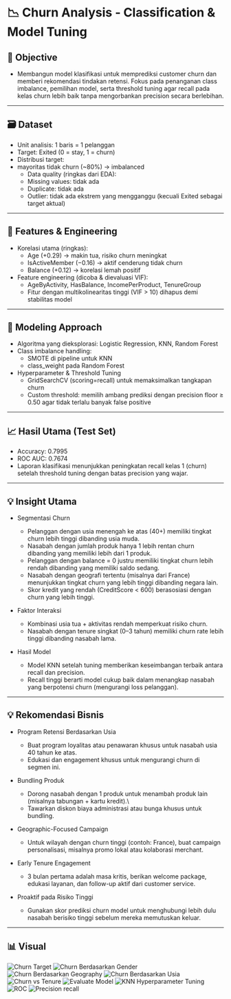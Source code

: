 # 📉 Churn Analysis - Classification & Model Tuning

## 🎯 Objective
- Membangun model klasifikasi untuk memprediksi customer churn dan memberi rekomendasi tindakan retensi. Fokus pada penanganan class imbalance, pemilihan model, serta threshold tuning agar recall pada kelas churn lebih baik tanpa mengorbankan precision secara berlebihan.
---

## 🗃️ Dataset
- Unit analisis: 1 baris = 1 pelanggan
- Target: Exited (0 = stay, 1 = churn)
- Distribusi target:
- mayoritas tidak churn (~80%) → imbalanced
  - Data quality (ringkas dari EDA):
  - Missing values: tidak ada
  - Duplicate: tidak ada
  - Outlier: tidak ada ekstrem yang mengganggu (kecuali Exited sebagai target aktual)
---
 
## 🔧 Features & Engineering
- Korelasi utama (ringkas):
  - Age (+0.29) → makin tua, risiko churn meningkat
  - IsActiveMember (−0.16) → aktif cenderung tidak churn
  - Balance (+0.12) → korelasi lemah positif
- Feature engineering (dicoba & dievaluasi VIF):
  - AgeByActivity, HasBalance, IncomePerProduct, TenureGroup
  - Fitur dengan multikolinearitas tinggi (VIF > 10) dihapus demi stabilitas model
---
 
## 🧪 Modeling Approach
- Algoritma yang dieksplorasi: Logistic Regression, KNN, Random Forest
- Class imbalance handling:
  - SMOTE di pipeline untuk KNN
  - class_weight pada Random Forest
- Hyperparameter & Threshold Tuning
  - GridSearchCV (scoring=recall) untuk memaksimalkan tangkapan churn
  - Custom threshold: memilih ambang prediksi dengan precision floor ≥ 0.50 agar tidak terlalu banyak false   positive
---

## 📈 Hasil Utama (Test Set)
- Accuracy: 0.7995
- ROC AUC: 0.7674
- Laporan klasifikasi menunjukkan peningkatan recall kelas 1 (churn) setelah threshold tuning dengan batas precision yang wajar.
---

## 💡 Insight Utama
- Segmentasi Churn
  - Pelanggan dengan usia menengah ke atas (40+) memiliki tingkat churn lebih tinggi dibanding usia muda.
  - Nasabah dengan jumlah produk hanya 1 lebih rentan churn dibanding yang memiliki lebih dari 1 produk.
  - Pelanggan dengan balance = 0 justru memiliki tingkat churn lebih rendah dibanding yang memiliki saldo sedang.
  - Nasabah dengan geografi tertentu (misalnya dari France) menunjukkan tingkat churn yang lebih tinggi dibanding negara lain.
  - Skor kredit yang rendah (CreditScore < 600) berasosiasi dengan churn yang lebih tinggi.

- Faktor Interaksi
  - Kombinasi usia tua + aktivitas rendah memperkuat risiko churn.
  - Nasabah dengan tenure singkat (0–3 tahun) memiliki churn rate lebih tinggi dibanding nasabah lama.

- Hasil Model
  - Model KNN setelah tuning memberikan keseimbangan terbaik antara recall dan precision.
  - Recall tinggi berarti model cukup baik dalam menangkap nasabah yang berpotensi churn (mengurangi loss pelanggan).
---

## 💡 Rekomendasi Bisnis
- Program Retensi Berdasarkan Usia
  - Buat program loyalitas atau penawaran khusus untuk nasabah usia 40 tahun ke atas.
  - Edukasi dan engagement khusus untuk mengurangi churn di segmen ini.

- Bundling Produk
  - Dorong nasabah dengan 1 produk untuk menambah produk lain (misalnya tabungan + kartu kredit).\\
  - Tawarkan diskon biaya administrasi atau bunga khusus untuk bundling.
  
- Geographic-Focused Campaign
  - Untuk wilayah dengan churn tinggi (contoh: France), buat campaign personalisasi, misalnya promo lokal atau kolaborasi merchant.

- Early Tenure Engagement
  - 3 bulan pertama adalah masa kritis, berikan welcome package, edukasi layanan, dan follow-up aktif dari customer service.

- Proaktif pada Risiko Tinggi
  - Gunakan skor prediksi churn model untuk menghubungi lebih dulu nasabah berisiko tinggi sebelum mereka memutuskan keluar.
---

## 📊 Visual
![Churn Target](reports/figures/1_target_churn.png)
![Churn Berdasarkan Gender](reports/figures/2_churn_berdasarkan_gender.png)
![Churn Berdasarkan Geography](reports/figures/3_churn_berdasarkan_geography.png)
![Churn Berdasarkan Usia](reports/figures/4_churn_berdasarkan_usia.png)
![Churn vs Tenure](reports/figures/5_churn_vs_tenure.png)
![Evaluate Model](reports/figures/6_evaluate.png)
![KNN Hyperparameter Tuning](reports/figures/6_knn_smote.png)
![ROC](reports/figures/7_ROC_curve.png)
![Precision recall](reports/figures/8_precision_recall_curve.png)
